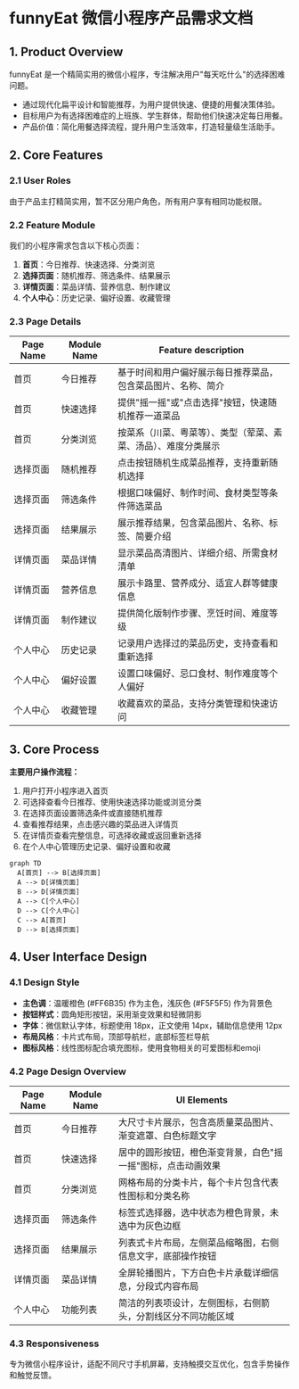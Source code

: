 # funnyEat 微信小程序产品需求文档

## 1. Product Overview
funnyEat 是一个精简实用的微信小程序，专注解决用户"每天吃什么"的选择困难问题。
- 通过现代化扁平设计和智能推荐，为用户提供快速、便捷的用餐决策体验。
- 目标用户为有选择困难症的上班族、学生群体，帮助他们快速决定每日用餐。
- 产品价值：简化用餐选择流程，提升用户生活效率，打造轻量级生活助手。

## 2. Core Features

### 2.1 User Roles
由于产品主打精简实用，暂不区分用户角色，所有用户享有相同功能权限。

### 2.2 Feature Module
我们的小程序需求包含以下核心页面：
1. **首页**：今日推荐、快速选择、分类浏览
2. **选择页面**：随机推荐、筛选条件、结果展示
3. **详情页面**：菜品详情、营养信息、制作建议
4. **个人中心**：历史记录、偏好设置、收藏管理

### 2.3 Page Details

| Page Name | Module Name | Feature description |
|-----------|-------------|---------------------|
| 首页 | 今日推荐 | 基于时间和用户偏好展示每日推荐菜品，包含菜品图片、名称、简介 |
| 首页 | 快速选择 | 提供"摇一摇"或"点击选择"按钮，快速随机推荐一道菜品 |
| 首页 | 分类浏览 | 按菜系（川菜、粤菜等）、类型（荤菜、素菜、汤品）、难度分类展示 |
| 选择页面 | 随机推荐 | 点击按钮随机生成菜品推荐，支持重新随机选择 |
| 选择页面 | 筛选条件 | 根据口味偏好、制作时间、食材类型等条件筛选菜品 |
| 选择页面 | 结果展示 | 展示推荐结果，包含菜品图片、名称、标签、简要介绍 |
| 详情页面 | 菜品详情 | 显示菜品高清图片、详细介绍、所需食材清单 |
| 详情页面 | 营养信息 | 展示卡路里、营养成分、适宜人群等健康信息 |
| 详情页面 | 制作建议 | 提供简化版制作步骤、烹饪时间、难度等级 |
| 个人中心 | 历史记录 | 记录用户选择过的菜品历史，支持查看和重新选择 |
| 个人中心 | 偏好设置 | 设置口味偏好、忌口食材、制作难度等个人偏好 |
| 个人中心 | 收藏管理 | 收藏喜欢的菜品，支持分类管理和快速访问 |

## 3. Core Process

**主要用户操作流程：**
1. 用户打开小程序进入首页
2. 可选择查看今日推荐、使用快速选择功能或浏览分类
3. 在选择页面设置筛选条件或直接随机推荐
4. 查看推荐结果，点击感兴趣的菜品进入详情页
5. 在详情页查看完整信息，可选择收藏或返回重新选择
6. 在个人中心管理历史记录、偏好设置和收藏

```mermaid
graph TD
  A[首页] --> B[选择页面]
  A --> D[详情页面]
  B --> D[详情页面]
  A --> C[个人中心]
  D --> C[个人中心]
  C --> A[首页]
  D --> B[选择页面]
```

## 4. User Interface Design

### 4.1 Design Style
- **主色调**：温暖橙色 (#FF6B35) 作为主色，浅灰色 (#F5F5F5) 作为背景色
- **按钮样式**：圆角矩形按钮，采用渐变效果和轻微阴影
- **字体**：微信默认字体，标题使用 18px，正文使用 14px，辅助信息使用 12px
- **布局风格**：卡片式布局，顶部导航栏，底部标签栏导航
- **图标风格**：线性图标配合填充图标，使用食物相关的可爱图标和emoji

### 4.2 Page Design Overview

| Page Name | Module Name | UI Elements |
|-----------|-------------|-------------|
| 首页 | 今日推荐 | 大尺寸卡片展示，包含高质量菜品图片、渐变遮罩、白色标题文字 |
| 首页 | 快速选择 | 居中的圆形按钮，橙色渐变背景，白色"摇一摇"图标，点击动画效果 |
| 首页 | 分类浏览 | 网格布局的分类卡片，每个卡片包含代表性图标和分类名称 |
| 选择页面 | 筛选条件 | 标签式选择器，选中状态为橙色背景，未选中为灰色边框 |
| 选择页面 | 结果展示 | 列表式卡片布局，左侧菜品缩略图，右侧信息文字，底部操作按钮 |
| 详情页面 | 菜品详情 | 全屏轮播图片，下方白色卡片承载详细信息，分段式内容布局 |
| 个人中心 | 功能列表 | 简洁的列表项设计，左侧图标，右侧箭头，分割线区分不同功能区域 |

### 4.3 Responsiveness
专为微信小程序设计，适配不同尺寸手机屏幕，支持触摸交互优化，包含手势操作和触觉反馈。